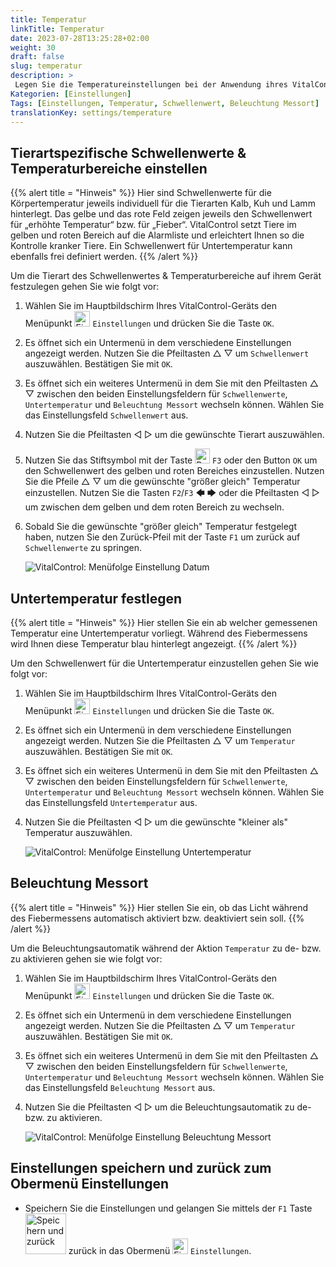 ```yaml
---
title: Temperatur
linkTitle: Temperatur
date: 2023-07-28T13:25:28+02:00
weight: 30
draft: false
slug: temperatur
description: >
 Legen Sie die Temperatureinstellungen bei der Anwendung ihres VitalControl Gerät fest.
Kategorien: [Einstellungen]
Tags: [Einstellungen, Temperatur, Schwellenwert, Beleuchtung Messort]
translationKey: settings/temperature
---
```

## Tierartspezifische Schwellenwerte & Temperaturbereiche einstellen
{{% alert title = "Hinweis" %}}
Hier sind Schwellenwerte für die Körpertemperatur jeweils individuell für die Tierarten Kalb, Kuh und Lamm hinterlegt. Das gelbe und das rote Feld zeigen jeweils den Schwellenwert für „erhöhte Temperatur“ bzw. für „Fieber“. VitalControl setzt Tiere im gelben und roten Bereich auf die Alarmliste und erleichtert Ihnen so die Kontrolle kranker Tiere. Ein Schwellenwert für Untertemperatur kann ebenfalls frei definiert werden.
{{% /alert %}}

Um die Tierart des Schwellenwertes & Temperaturbereiche auf ihrem Gerät festzulegen gehen Sie wie folgt vor:

1. Wählen Sie im Hauptbildschirm Ihres VitalControl-Geräts den Menüpunkt <img src="/icons/gear.svg" width="25" align="bottom" alt="Einstellungen" /> `Einstellungen` und drücken Sie die Taste `OK`.

2. Es öffnet sich ein Untermenü in dem verschiedene Einstellungen angezeigt werden. Nutzen Sie die Pfeiltasten △ ▽ um `Schwellenwert` auszuwählen. Bestätigen Sie mit `OK`.

3. Es öffnet sich ein weiteres Untermenü in dem Sie mit den Pfeiltasten △ ▽ zwischen den beiden Einstellungsfeldern für `Schwellenwerte`, `Untertemperatur` und `Beleuchtung Messort` wechseln können. Wählen Sie das Einstellungsfeld `Schwellenwert` aus.

4. Nutzen Sie die Pfeiltasten ◁ ▷ um die gewünschte Tierart auszuwählen.

5. Nutzen Sie das Stiftsymbol mit der Taste <img src="/icons/actions/edit.svg" width="24" align="bottom" alt="Bearbeiten" /> `F3` oder den Button `OK` um den Schwellenwert des gelben und roten Bereiches einzustellen. Nutzen Sie die Pfeile △ ▽ um die gewünschte "größer gleich" Temperatur einzustellen. Nutzen Sie die Tasten `F2`/`F3` 🡄 🡆 oder die Pfeiltasten ◁ ▷ um zwischen dem gelben und dem roten Bereich zu wechseln.

6. Sobald Sie die gewünschte "größer gleich" Temperatur festgelegt haben, nutzen Sie den Zurück-Pfeil mit der Taste `F1` um zurück auf `Schwellenwerte` zu springen.

    ![VitalControl: Menüfolge Einstellung Datum](../bilder/schwellenwert.png "Datum einstellen")

## Untertemperatur festlegen
{{% alert title = "Hinweis" %}}
Hier stellen Sie ein ab welcher gemessenen Temperatur eine Untertemperatur vorliegt. Während des Fiebermessens wird Ihnen diese Temperatur blau hinterlegt angezeigt.
{{% /alert %}}

Um den Schwellenwert für die Untertemperatur einzustellen gehen Sie wie folgt vor:

1. Wählen Sie im Hauptbildschirm Ihres VitalControl-Geräts den Menüpunkt <img src="/icons/gear.svg" width="25" align="bottom" alt="Einstellungen" /> `Einstellungen` und drücken Sie die Taste `OK`.

2. Es öffnet sich ein Untermenü in dem verschiedene Einstellungen angezeigt werden. Nutzen Sie die Pfeiltasten △ ▽ um `Temperatur` auszuwählen. Bestätigen Sie mit `OK`.

3. Es öffnet sich ein weiteres Untermenü in dem Sie mit den Pfeiltasten △ ▽ zwischen den beiden Einstellungsfeldern für `Schwellenwerte`, `Untertemperatur` und `Beleuchtung Messort` wechseln können. Wählen Sie das Einstellungsfeld `Untertemperatur` aus.

4. Nutzen Sie die Pfeiltasten ◁ ▷ um die gewünschte "kleiner als" Temperatur auszuwählen.

    ![VitalControl: Menüfolge Einstellung Untertemperatur](../bilder/untertemperatur.png "Untertemperatur einstellen")

## Beleuchtung Messort
{{% alert title = "Hinweis" %}}
Hier stellen Sie ein, ob das Licht während des Fiebermessens automatisch aktiviert bzw. deaktiviert sein soll.
{{% /alert %}}

Um die Beleuchtungsautomatik während der Aktion `Temperatur` zu de- bzw. zu aktivieren gehen sie wie folgt vor:

1. Wählen Sie im Hauptbildschirm Ihres VitalControl-Geräts den Menüpunkt <img src="/icons/gear.svg" width="25" align="bottom" alt="Einstellungen" /> `Einstellungen` und drücken Sie die Taste `OK`.

2. Es öffnet sich ein Untermenü in dem verschiedene Einstellungen angezeigt werden. Nutzen Sie die Pfeiltasten △ ▽ um `Temperatur` auszuwählen. Bestätigen Sie mit `OK`.

3. Es öffnet sich ein weiteres Untermenü in dem Sie mit den Pfeiltasten △ ▽ zwischen den beiden Einstellungsfeldern für `Schwellenwerte`, `Untertemperatur` und `Beleuchtung Messort` wechseln können. Wählen Sie das Einstellungsfeld `Beleuchtung Messort` aus.

4. Nutzen Sie die Pfeiltasten ◁ ▷ um die Beleuchtungsautomatik zu de- bzw. zu aktivieren.

    ![VitalControl: Menüfolge Einstellung Beleuchtung Messort](../bilder/beleuchtung.png "Beleuchtung Messort einstellen")

## Einstellungen speichern und zurück zum Obermenü Einstellungen

- Speichern Sie die Einstellungen und gelangen Sie mittels der `F1` Taste &nbsp;<img src="/icons/footer/save_exit.svg" width="65" align="bottom" alt="Speichern und zurück" /> zurück in das Obermenü <img src="/icons/gear.svg" width="25" align="bottom" alt="Einstellungen" /> `Einstellungen`.
